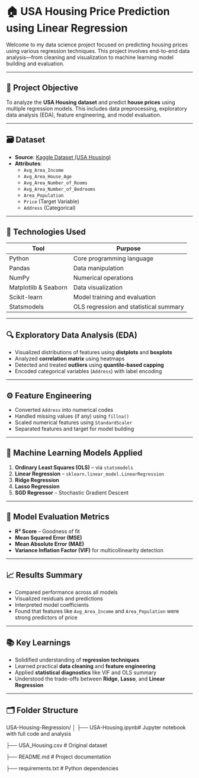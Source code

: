 # 🏠 USA Housing Price Prediction using Linear Regression

Welcome to my data science project focused on predicting housing prices using various regression techniques. This project involves end-to-end data analysis—from cleaning and visualization to machine learning model building and evaluation.

---

## 📌 Project Objective

To analyze the **USA Housing dataset** and predict **house prices** using multiple regression models. This includes data preprocessing, exploratory data analysis (EDA), feature engineering, and model evaluation.

---

## 🗃️ Dataset

- **Source**: [Kaggle Dataset (USA Housing)](https://www.kaggle.com/datasets)
- **Attributes**:
  - `Avg_Area_Income`
  - `Avg_Area_House_Age`
  - `Avg_Area_Number_of_Rooms`
  - `Avg_Area_Number_of_Bedrooms`
  - `Area_Population`
  - `Price` (Target Variable)
  - `Address` (Categorical)

---

## 🧰 Technologies Used

| Tool | Purpose |
|------|---------|
| Python | Core programming language |
| Pandas | Data manipulation |
| NumPy | Numerical operations |
| Matplotlib & Seaborn | Data visualization |
| Scikit-learn | Model training and evaluation |
| Statsmodels | OLS regression and statistical summary |

---

## 🔍 Exploratory Data Analysis (EDA)

- Visualized distributions of features using **distplots** and **boxplots**
- Analyzed **correlation matrix** using heatmaps
- Detected and treated **outliers** using **quantile-based capping**
- Encoded categorical variables (`Address`) with label encoding

---

## ⚙️ Feature Engineering

- Converted `Address` into numerical codes
- Handled missing values (if any) using `fillna()`
- Scaled numerical features using `StandardScaler`
- Separated features and target for model building

---

## 🤖 Machine Learning Models Applied

1. **Ordinary Least Squares (OLS)** – via `statsmodels`
2. **Linear Regression** – `sklearn.linear_model.LinearRegression`
3. **Ridge Regression**
4. **Lasso Regression**
5. **SGD Regressor** – Stochastic Gradient Descent

---

## 🧪 Model Evaluation Metrics

- **R² Score** – Goodness of fit
- **Mean Squared Error (MSE)**
- **Mean Absolute Error (MAE)**
- **Variance Inflation Factor (VIF)** for multicollinearity detection

---

## 📈 Results Summary

- Compared performance across all models
- Visualized residuals and predictions
- Interpreted model coefficients
- Found that features like `Avg_Area_Income` and `Area_Population` were strong predictors of price

---

## 📚 Key Learnings

- Solidified understanding of **regression techniques**
- Learned practical **data cleaning** and **feature engineering**
- Applied **statistical diagnostics** like VIF and OLS summary
- Understood the trade-offs between **Ridge**, **Lasso**, and **Linear Regression**

---

## 🗂️ Folder Structure
USA-Housing-Regression/
│
├── USA-Housing.ipynb# Jupyter notebook with full code and analysis

├── USA_Housing.csv          # Original dataset

├── README.md                # Project documentation

├── requirements.txt         # Python dependencies
